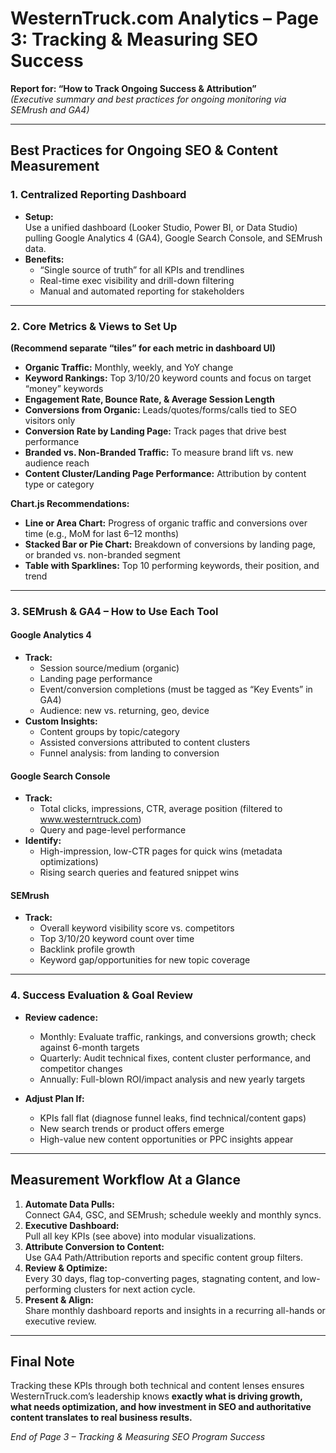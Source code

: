 # WesternTruck.com Analytics – Page 3: Tracking & Measuring SEO Success

**Report for: “How to Track Ongoing Success & Attribution”**  
*(Executive summary and best practices for ongoing monitoring via SEMrush and GA4)*

---

## Best Practices for Ongoing SEO & Content Measurement

### 1. Centralized Reporting Dashboard

- **Setup:**  
  Use a unified dashboard (Looker Studio, Power BI, or Data Studio) pulling Google Analytics 4 (GA4), Google Search Console, and SEMrush data.
- **Benefits:**  
  - “Single source of truth” for all KPIs and trendlines
  - Real-time exec visibility and drill-down filtering
  - Manual and automated reporting for stakeholders

---

### 2. Core Metrics & Views to Set Up

**(Recommend separate “tiles” for each metric in dashboard UI)**
- **Organic Traffic:** Monthly, weekly, and YoY change
- **Keyword Rankings:** Top 3/10/20 keyword counts and focus on target “money” keywords
- **Engagement Rate, Bounce Rate, & Average Session Length**
- **Conversions from Organic:** Leads/quotes/forms/calls tied to SEO visitors only
- **Conversion Rate by Landing Page:** Track pages that drive best performance
- **Branded vs. Non-Branded Traffic:** To measure brand lift vs. new audience reach
- **Content Cluster/Landing Page Performance:** Attribution by content type or category

**Chart.js Recommendations:**
- **Line or Area Chart:** Progress of organic traffic and conversions over time (e.g., MoM for last 6–12 months)
- **Stacked Bar or Pie Chart:** Breakdown of conversions by landing page, or branded vs. non-branded segment
- **Table with Sparklines:** Top 10 performing keywords, their position, and trend

---

### 3. SEMrush & GA4 – How to Use Each Tool

#### **Google Analytics 4**
- **Track:**  
  - Session source/medium (organic)
  - Landing page performance
  - Event/conversion completions (must be tagged as “Key Events” in GA4)
  - Audience: new vs. returning, geo, device
- **Custom Insights:**  
  - Content groups by topic/category
  - Assisted conversions attributed to content clusters
  - Funnel analysis: from landing to conversion

#### **Google Search Console**
- **Track:**  
  - Total clicks, impressions, CTR, average position (filtered to www.westerntruck.com)
  - Query and page-level performance
- **Identify:**  
  - High-impression, low-CTR pages for quick wins (metadata optimizations)
  - Rising search queries and featured snippet wins

#### **SEMrush**
- **Track:**  
  - Overall keyword visibility score vs. competitors
  - Top 3/10/20 keyword count over time
  - Backlink profile growth
  - Keyword gap/opportunities for new topic coverage

---

### 4. Success Evaluation & Goal Review

- **Review cadence:**  
  - Monthly: Evaluate traffic, rankings, and conversions growth; check against 6-month targets
  - Quarterly: Audit technical fixes, content cluster performance, and competitor changes
  - Annually: Full-blown ROI/impact analysis and new yearly targets

- **Adjust Plan If:**  
  - KPIs fall flat (diagnose funnel leaks, find technical/content gaps)
  - New search trends or product offers emerge
  - High-value new content opportunities or PPC insights appear

---

## Measurement Workflow At a Glance

1. **Automate Data Pulls:**  
   Connect GA4, GSC, and SEMrush; schedule weekly and monthly syncs.
2. **Executive Dashboard:**  
   Pull all key KPIs (see above) into modular visualizations.
3. **Attribute Conversion to Content:**  
   Use GA4 Path/Attribution reports and specific content group filters.
4. **Review & Optimize:**  
   Every 30 days, flag top-converting pages, stagnating content, and low-performing clusters for next action cycle.
5. **Present & Align:**  
   Share monthly dashboard reports and insights in a recurring all-hands or executive review.

---

## Final Note

Tracking these KPIs through both technical and content lenses ensures WesternTruck.com’s leadership knows **exactly what is driving growth, what needs optimization, and how investment in SEO and authoritative content translates to real business results.**

*End of Page 3 – Tracking & Measuring SEO Program Success*
